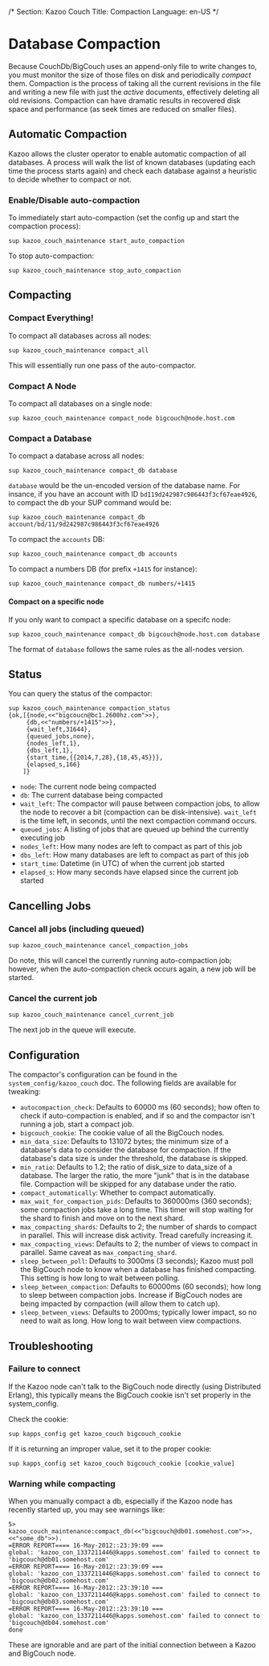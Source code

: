 /*
Section: Kazoo Couch
Title: Compaction
Language: en-US
*/

# Database Compaction

Because CouchDb/BigCouch uses an append-only file to write changes to, you must monitor the size of those files on disk and periodically *compact* them. Compaction is the process of taking all the current revisions in the file and writing a new file with just the *active* documents, effectively deleting all old revisions. Compaction can have dramatic results in recovered disk space and performance (as seek times are reduced on smaller files).

## Automatic Compaction

Kazoo allows the cluster operator to enable automatic compaction of all databases. A process will walk the list of known databases (updating each time the process starts again) and check each database against a heuristic to decide whether to compact or not.

### Enable/Disable auto-compaction

To immediately start auto-compaction (set the config up and start the compaction process):

`sup kazoo_couch_maintenance start_auto_compaction`

To stop auto-compaction:

`sup kazoo_couch_maintenance stop_auto_compaction`

## Compacting

### Compact Everything!

To compact all databases across all nodes:

`sup kazoo_couch_maintenance compact_all`

This will essentially run one pass of the auto-compactor.

### Compact A Node

To compact all databases on a single node:

`sup kazoo_couch_maintenance compact_node bigcouch@node.host.com`

### Compact a Database

To compact a database across all nodes:

`sup kazoo_couch_maintenance compact_db database`

`database` would be the un-encoded version of the database name. For insance, if you have an account with ID `bd119d242987c986443f3cf67eae4926`, to compact the db your SUP command would be:

`sup kazoo_couch_maintenance compact_db account/bd/11/9d242987c986443f3cf67eae4926`

To compact the `accounts` DB:

`sup kazoo_couch_maintenance compact_db accounts`

To compact a numbers DB (for prefix `+1415` for instance):

`sup kazoo_couch_maintenance compact_db numbers/+1415`

#### Compact on a specific node

If you only want to compact a specific database on a specifc node:

`sup kazoo_couch_maintenance compact_db bigcouch@node.host.com database`

The format of `database` follows the same rules as the all-nodes version.

## Status

You can query the status of the compactor:

    sup kazoo_couch_maintenance compaction_status
    {ok,[{node,<<"bigcoucn@bc1.2600hz.com">>},
         {db,<<"numbers/+1415">>},
         {wait_left,31644},
         {queued_jobs,none},
         {nodes_left,1},
         {dbs_left,1},
         {start_time,{{2014,7,28},{18,45,45}}},
         {elapsed_s,166}
        ]}

* `node`: The current node being compacted
* `db`: The current database being compacted
* `wait_left`: The compactor will pause between compaction jobs, to allow the node to recover a bit (compaction can be disk-intensive). `wait_left` is the time left, in seconds, until the next compaction command occurs.
* `queued_jobs`: A listing of jobs that are queued up behind the currently executing job
* `nodes_left`: How many nodes are left to compact as part of this job
* `dbs_left`: How many databases are left to compact as part of this job
* `start_time`: Datetime (in UTC) of when the current job started
* `elapsed_s`: How many seconds have elapsed since the current job started

## Cancelling Jobs

### Cancel all jobs (including queued)

`sup kazoo_couch_maintenance cancel_compaction_jobs`

Do note, this will cancel the currently running auto-compaction job; however, when the auto-compaction check occurs again, a new job will be started.

### Cancel the current job

`sup kazoo_couch_maintenance cancel_current_job`

The next job in the queue will execute.

## Configuration

The compactor's configuration can be found in the `system_config/kazoo_couch` doc. The following fields are available for tweaking:

* `autocompaction_check`: Defaults to 60000 ms (60 seconds); how often to check if auto-compaction is enabled, and if so and the compactor isn't running a job, start a compact job.
* `bigcouch_cookie`: The cookie value of all the BigCouch nodes.
* `min_data_size`: Defaults to 131072 bytes; the minimum size of a database's data to consider the database for compaction. If the database's data size is under the threshold, the database is skipped.
* `min_ratio`: Defaults to 1.2; the ratio of disk_size to data_size of a database. The larger the ratio, the more "junk" that is in the database file. Compaction will be skipped for any database under the ratio.
* `compact_automatically`: Whether to compact automatically.
* `max_wait_for_compaction_pids`: Defaults to 360000ms (360 seconds); some compaction jobs take a long time. This timer will stop waiting for the shard to finish and move on to the next shard.
* `max_compacting_shards`: Defaults to 2; the number of shards to compact in parallel. This will increase disk activity. Tread carefully increasing it.
* `max_compacting_views`: Defaults to 2; the number of views to compact in parallel. Same caveat as `max_compacting_shard`.
* `sleep_between_poll`: Defaults to 3000ms (3 seconds); Kazoo must poll the BigCouch node to know when a database has finished compacting. This setting is how long to wait between polling.
* `sleep_between_compaction`: Defaults to 60000ms (60 seconds); how long to sleep between compaction jobs. Increase if BigCouch nodes are being impacted by compaction (will allow them to catch up).
* `sleep_between_views`: Defaults to 2000ms; typically lower impact, so no need to wait as long. How long to wait between view compactions.

## Troubleshooting

### Failure to connect

If the Kazoo node can't talk to the BigCouch node directly (using Distributed Erlang), this typically means the BigCouch cookie isn't set properly in the system_config.

Check the cookie:

`sup kapps_config get kazoo_couch bigcouch_cookie`

If it is returning an improper value, set it to the proper cookie:

`sup kapps_config set kazoo_couch bigcouch_cookie [cookie_value]`

### Warning while compacting

When you manually compact a db, especially if the Kazoo node has recently started up, you may see warnings like:

    5> kazoo_couch_maintenance:compact_db(<<"bigcouch@db01.somehost.com">>,<<"some_db">>).
    =ERROR REPORT==== 16-May-2012::23:39:09 ===
    global: 'kazoo_con_1337211446@kapps.somehost.com' failed to connect to 'bigcouch@db01.somehost.com'
    =ERROR REPORT==== 16-May-2012::23:39:09 ===
    global: 'kazoo_con_1337211446@kapps.somehost.com' failed to connect to 'bigcouch@db02.somehost.com'
    =ERROR REPORT==== 16-May-2012::23:39:10 ===
    global: 'kazoo_con_1337211446@kapps.somehost.com' failed to connect to 'bigcouch@db03.somehost.com'
    =ERROR REPORT==== 16-May-2012::23:39:10 ===
    global: 'kazoo_con_1337211446@kapps.somehost.com' failed to connect to 'bigcouch@db04.somehost.com'
    done

These are ignorable and are part of the initial connection between a Kazoo and BigCouch node.
